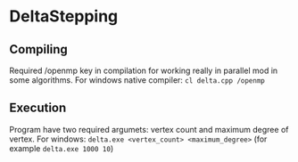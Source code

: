# DeltaStepping

## Compiling
Required /openmp key in compilation for working really in parallel mod in some algorithms.
For windows native compiler: ```cl delta.cpp /openmp```

## Execution
Program have two required argumets: vertex count and maximum degree of vertex.
For windows: ```delta.exe <vertex_count> <maximum_degree>``` (for example ```delta.exe 1000 10```)
